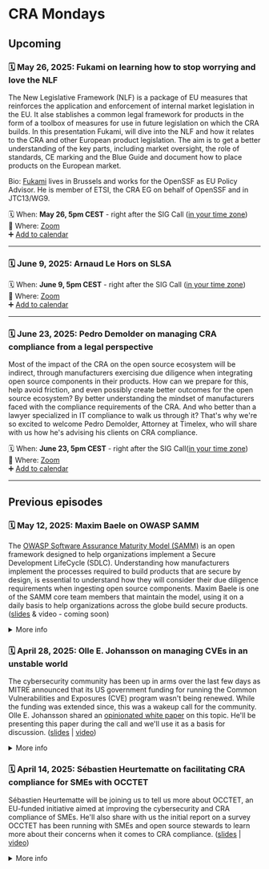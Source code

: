 # CRA Mondays

## Upcoming

<a name="episode-4"></a>
### 🗓️ May 26, 2025: Fukami on learning how to stop worrying and love the NLF

The New Legislative Framework (NLF) is a package of EU measures that reinforces the application and enforcement of internal market legislation in the EU. It alse stablishes a common legal framework for products in the form of a toolbox of measures for use in future legislation on which the CRA builds. In this presentation Fukami, will dive into the NLF and how it relates to the CRA and other European product legislation. The aim is to get a better understanding of the key parts, including market oversight, the role of standards, CE marking and the Blue Guide and document how to place products on the European market.

Bio: [Fukami](https://www.linkedin.com/in/fukami/) lives in Brussels and works for the OpenSSF as EU Policy Advisor. He is member of ETSI, the CRA EG on behalf of OpenSSF and in JTC13/WG9.

🗓️ When: **May 26, 5pm CEST** - right after the SIG Call ([in your time zone](https://www.timeanddate.com/worldclock/fixedtime.html?iso=2025-05-26T15:00:00.000Z&msg=CRA%20Mondays))\
 📍 Where: [Zoom](https://eclipse.zoom.us/j/83194182550?jst=2)\
 ➕ [Add to calendar](https://calendar.google.com/calendar/event?action=TEMPLATE&tmeid=NGo1YWhzZ3YydG1rb2dmZzVrcGcxZnEzdGpfMjAyNTA1MjZUMTUwMDAwWiBjXzdkYjhlM2YxM2M0ZmFjOTg0MTAzOTE4YTk3YzcwNGJiMWQ2MTlkYTBmZGI2NmQzM2YxNzQ3ODQ5YjYwMjBhZWFAZw&tmsrc=c_7db8e3f13c4fac984103918a97c704bb1d619da0fdb66d33f1747849b6020aea%40group.calendar.google.com)

 ---

<a name="episode-5"></a>
### 🗓️ June 9, 2025: Arnaud Le Hors on SLSA

🗓️ When: **June 9, 5pm CEST** - right after the SIG Call ([in your time zone](https://www.timeanddate.com/worldclock/fixedtime.html?iso=2025-06-09T15:00:00.000Z&msg=CRA%20Mondays))\
 📍 Where: [Zoom](https://eclipse.zoom.us/j/85385310037?jst=2)\
 ➕ [Add to calendar](https://calendar.google.com/calendar/event?action=TEMPLATE&tmeid=NGo1YWhzZ3YydG1rb2dmZzVrcGcxZnEzdGpfMjAyNTA2MDlUMTUwMDAwWiBjXzdkYjhlM2YxM2M0ZmFjOTg0MTAzOTE4YTk3YzcwNGJiMWQ2MTlkYTBmZGI2NmQzM2YxNzQ3ODQ5YjYwMjBhZWFAZw&tmsrc=c_7db8e3f13c4fac984103918a97c704bb1d619da0fdb66d33f1747849b6020aea%40group.calendar.google.com)

---

<a name="episode-6"></a>
### 🗓️ June 23, 2025: Pedro Demolder on managing CRA compliance from a legal perspective

Most of the impact of the CRA on the open source ecosystem will be indirect, through manufacturers exercising due diligence when integrating open source components in their products. How can we prepare for this, help avoid friction, and even possibly create better outcomes for the open source ecosystem? By better understanding the mindset of manufacturers faced with the compliance requirements of the CRA. And who better than a lawyer specialized in IT compliance to walk us through it? That's why we're so excited to welcome Pedro Demolder, Attorney at Timelex, who will share with us how he's advising his clients on CRA compliance.

 🗓️ When: **June 23, 5pm CEST** - right after the SIG Call([in your time zone](https://www.timeanddate.com/worldclock/fixedtime.html?iso=2025-06-23T15:00:00.000Z&msg=CRA%20Mondays))\
 📍 Where: [Zoom](#)\
 ➕ [Add to calendar](#)

---

## Previous episodes

<a name="episode-3"></a>
### 🗓️ May 12, 2025: Maxim Baele on OWASP SAMM
The [OWASP Software Assurance Maturity Model (SAMM)](https://owasp.org/www-project-samm/) is an open framework designed to help organizations implement a Secure Development LifeCycle (SDLC). 
Understanding how manufacturers implement the processes required to build products that are secure by design, is essential to understand how they will consider their due diligence requirements when ingesting open source components. 
Maxim Baele is one of the SAMM core team members that maintain the model, using it on a daily basis to help organizations across the globe build secure products.
([slides](2025-05-12-maxim-baele.pdf) & video - coming soon)

<details>
<summary>More info</summary>

[Maxim Baele](https://www.linkedin.com/in/maximbaele/) is an experienced cybersecurity consultant specializing in product and application security​, with a background in Linux system engineering, security architecture, and automation​.
He spends his days coaching organizations in building secure products and implementing cybersecurity strategies​, while spending many of his evenings contributing to OWASP as a liaison, as a board member for OWASP BE and a core team member of the OWASP SAMM project.
 
</details>

<a name="episode-2"></a>
### 🗓️ April 28, 2025: Olle E. Johansson on managing CVEs in an unstable world
The cybersecurity community has been up in arms over the last few days as MITRE announced that its US government funding for running the Common Vulnerabilities and Exposures (CVE) program wasn't being renewed. While the funding was extended since, this was a wakeup call for the community. Olle E. Johansson shared an [opinionated white paper](https://docs.google.com/document/d/1u6yPlCla7SO6YuHakjvmcGtcEmHdp-NANaqpTDTA7Q0/edit?usp=sharing) on this topic. He'll be presenting this paper during the call and we'll use it as a basis for discussion.
([slides](2025-04-28-olle-e-johnansson.pdf) | [video](https://youtu.be/zSsGLJTgWvU?si=11oIsKc8ac43pH5M))

<details>
<summary>More info</summary>

This talk will cover a proposal for a globally coordinated platform for vulnerability reporting that ensures transparency, strengthens manufacturer accountability, and enables trusted third-party data enrichment. As cybersecurity regulations for connected products advance worldwide, the current model—primarily funded by a single state and dependent on unaffiliated third parties for critical data—faces limitations in scalability and neutrality. A new approach is needed: one that gives manufacturers control over submitted data, integrates independent data providers, and is governed and funded by a diverse coalition of global stakeholders. The session will explore how such a system can enhance trust, regulatory alignment, and security for both users and industry.

**Olle E.Johanson** is an experienced and appreciated speaker, teacher as well as an Open Source developer and consultant. He is currently project lead for OWASP Project Koala- developing the Transparency Exchange API (TEA), member of the CycloneDX industry working group, the OWASP SBOM Forum, co-founder of SBOMEurope.eu and a leader for the DNS TAPIR Open Source project. While not trying to save the world with SBOMs, he is helping clients with the journey towards CRA compliance as a consultant in his company Edvina AB.
  
#### References 
 - *A call for action: The path towards a global platform for vulnerability reporting*. [This document](https://docs.google.com/document/d/1u6yPlCla7SO6YuHakjvmcGtcEmHdp-NANaqpTDTA7Q0/edit?usp=sharing) is the base for the discussion
 
</details>

<a name="episode-1"></a>
### 🗓️ April 14, 2025: Sébastien Heurtematte on facilitating CRA compliance for SMEs with OCCTET

Sébastien Heurtematte will be joining us to tell us more about OCCTET, an EU-funded initiative aimed at improving the cybersecurity and CRA compliance of SMEs. He'll also share with us the initial report on a survey OCCTET has been running with SMEs and open source stewards to learn more about their concerns when it comes to CRA compliance.
([slides](./2025-04-14-sebastien-huertematte.pdf) | [video](https://www.youtube.com/watch?v=1CWy55AhEnc))

<details>
<summary>More info</summary>

**Sébastien Heurtematte**, member of the Eclipse Foundation, is the coordinator of the OCCTET project, leading a consortium of 7 partners across Europe working to make Cyber Resilience Act (CRA) compliance simpler and more accessible for SMEs. With a strong technical background in open source, release engineering, and supply chain, he brings years of experience simplifying complex processes and addressing security challenges. Passionate about collaboration and accessibility, he focuses on making CRA compliance practical and approachable for both open source projects and SMEs.

#### References
- [OCCTET Website](https://occtet.eu/)
- [European Cybersecurity Competence Centre and Network](https://cybersecurity-centre.europa.eu/index_en)
 
</details>
